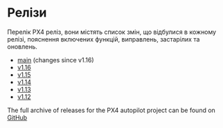 # Релізи

Перелік PX4 реліз, вони містять список змін, що відбулися в кожному релізі, пояснення включених функцій, виправлень, застарілих та оновлень.

- [main](../releases/main.md) (changes since v1.16)
- [v1.16](../releases/1.16.md)
- [v1.15](../releases/1.15.md)
- [v1.14](../releases/1.14.md)
- [v1.13](../releases/1.13.md)
- [v1.12](../releases/1.12.md)

The full archive of releases for the PX4 autopilot project can be found on [GitHub](https://github.com/PX4/PX4-Autopilot/releases)
